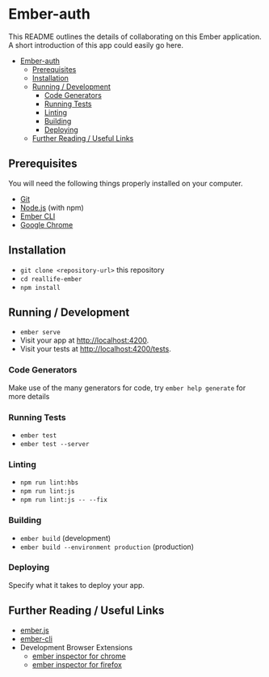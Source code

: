 # Ember-auth

This README outlines the details of collaborating on this Ember application.
A short introduction of this app could easily go here.

<!-- START doctoc generated TOC please keep comment here to allow auto update -->
<!-- DON'T EDIT THIS SECTION, INSTEAD RE-RUN doctoc TO UPDATE -->

- [Ember-auth](#ember-auth)
  - [Prerequisites](#prerequisites)
  - [Installation](#installation)
  - [Running / Development](#running--development)
    - [Code Generators](#code-generators)
    - [Running Tests](#running-tests)
    - [Linting](#linting)
    - [Building](#building)
    - [Deploying](#deploying)
  - [Further Reading / Useful Links](#further-reading--useful-links)

<!-- END doctoc generated TOC please keep comment here to allow auto update -->

## Prerequisites

You will need the following things properly installed on your computer.

* [Git](https://git-scm.com/)
* [Node.js](https://nodejs.org/) (with npm)
* [Ember CLI](https://ember-cli.com/)
* [Google Chrome](https://google.com/chrome/)

## Installation

* `git clone <repository-url>` this repository
* `cd reallife-ember`
* `npm install`

## Running / Development

* `ember serve`
* Visit your app at [http://localhost:4200](http://localhost:4200).
* Visit your tests at [http://localhost:4200/tests](http://localhost:4200/tests).

### Code Generators

Make use of the many generators for code, try `ember help generate` for more details

### Running Tests

* `ember test`
* `ember test --server`

### Linting

* `npm run lint:hbs`
* `npm run lint:js`
* `npm run lint:js -- --fix`

### Building

* `ember build` (development)
* `ember build --environment production` (production)

### Deploying

Specify what it takes to deploy your app.

## Further Reading / Useful Links

* [ember.js](https://emberjs.com/)
* [ember-cli](https://ember-cli.com/)
* Development Browser Extensions
  * [ember inspector for chrome](https://chrome.google.com/webstore/detail/ember-inspector/bmdblncegkenkacieihfhpjfppoconhi)
  * [ember inspector for firefox](https://addons.mozilla.org/en-US/firefox/addon/ember-inspector/)
